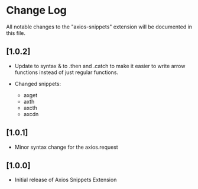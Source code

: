 # Change Log

All notable changes to the "axios-snippets" extension will be documented in this file.

## [1.0.2]
- Update to syntax & to .then and .catch to make it easier to write arrow functions instead of just regular functions.

- Changed snippets:
    - axget
    - axth
    - axcth
    - axcdn

## [1.0.1]
- Minor syntax change for the axios.request

## [1.0.0]
- Initial release of Axios Snippets Extension

